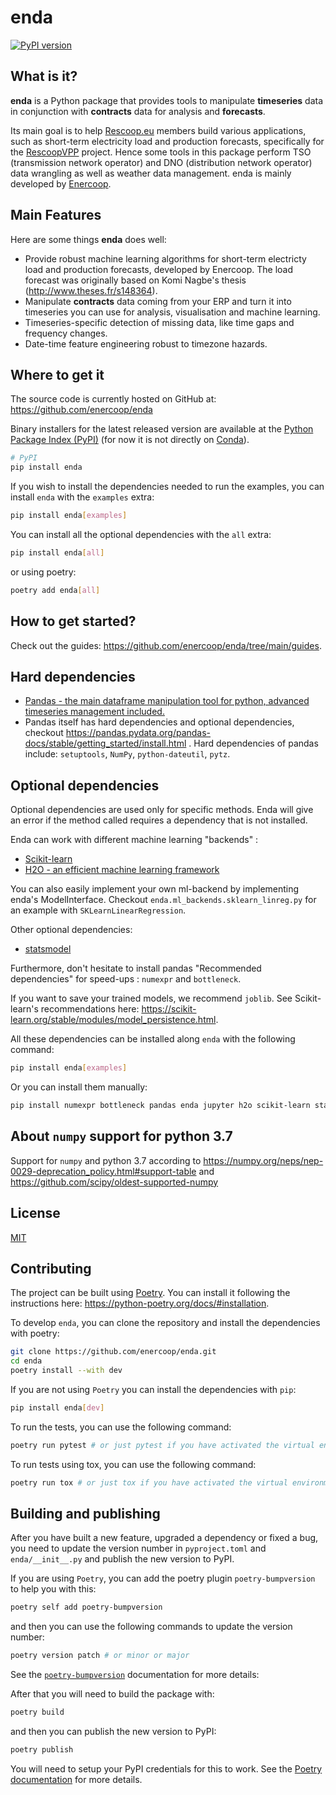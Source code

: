 # enda

[![PyPI version](https://badge.fury.io/py/enda.svg)](https://badge.fury.io/py/enda)

## What is it?

**enda** is a Python package that provides tools to manipulate **timeseries** data in conjunction with **contracts** data for analysis and **forecasts**.

Its main goal is to help [Rescoop.eu](https://www.rescoop.eu/) members build various applications, such as short-term electricity load and production forecasts, specifically for the [RescoopVPP](https://www.rescoopvpp.eu/) project. Hence some tools in this package perform TSO (transmission network operator) and DNO (distribution network operator) data wrangling as well as weather data management. enda is mainly developed by [Enercoop](https://www.enercoop.fr/).

## Main Features

Here are some things **enda** does well:

- Provide robust machine learning algorithms for short-term electricty load and production forecasts, developed by Enercoop. The load forecast was originally based on Komi Nagbe's thesis (<http://www.theses.fr/s148364>).
- Manipulate **contracts** data coming from your ERP and turn it into timeseries you can use for analysis, visualisation and machine learning.
- Timeseries-specific detection of missing data, like time gaps and frequency changes.
- Date-time feature engineering robust to timezone hazards.

## Where to get it

The source code is currently hosted on GitHub at: <https://github.com/enercoop/enda>

Binary installers for the latest released version are available at the [Python
Package Index (PyPI)](https://pypi.org/project/enda) (for now it is not directly on [Conda](https://docs.conda.io/en/latest/)).

```sh
# PyPI
pip install enda
```

If you wish to install the dependencies needed to run the examples, you can install `enda` with the `examples` extra:

```sh
pip install enda[examples]
```

You can install all the optional dependencies with the `all` extra:

```sh
pip install enda[all]
```

or using poetry:

```sh
poetry add enda[all]
```

## How to get started?

Check out the guides: <https://github.com/enercoop/enda/tree/main/guides>.

## Hard dependencies

- [Pandas - the main dataframe manipulation tool for python, advanced timeseries management included.](https://pandas.pydata.org/)
- Pandas itself has hard dependencies and optional dependencies, checkout <https://pandas.pydata.org/pandas-docs/stable/getting_started/install.html> . Hard dependencies of pandas include: `setuptools`, `NumPy`, `python-dateutil`, `pytz`.

## Optional dependencies

Optional dependencies are used only for specific methods. Enda will give an error if the method called requires a dependency that is not installed.

Enda can work with different machine learning "backends" :

- [Scikit-learn](https://scikit-learn.org/stable/)
- [H2O - an efficient machine learning framework](https://docs.h2o.ai/)

You can also easily implement your own ml-backend by implementing enda's ModelInterface. Checkout `enda.ml_backends.sklearn_linreg.py` for an example with `SKLearnLinearRegression`.

Other optional dependencies:

- [statsmodel](https://pypi.org/project/statsmodels/)

Furthermore, don't hesitate to install pandas "Recommended dependencies" for speed-ups : `numexpr` and `bottleneck`.

If you want to save your trained models, we recommend `joblib`. See Scikit-learn's recommendations here: <https://scikit-learn.org/stable/modules/model_persistence.html>.

All these dependencies can be installed along `enda` with the following command:

```sh
pip install enda[examples]
```

Or you can install them manually:

```sh
pip install numexpr bottleneck pandas enda jupyter h2o scikit-learn statsmodels joblib matplotlib
```

## About `numpy` support for python 3.7

Support for `numpy` and python 3.7 according to <https://numpy.org/neps/nep-0029-deprecation_policy.html#support-table>
and <https://github.com/scipy/oldest-supported-numpy>

## License

[MIT](LICENSE)

## Contributing

The project can be built using [Poetry](https://python-poetry.org/). You can install it following the instructions here: <https://python-poetry.org/docs/#installation>.

To develop `enda`, you can clone the repository and install the dependencies with poetry:

```sh
git clone https://github.com/enercoop/enda.git
cd enda
poetry install --with dev
```

If you are not using `Poetry` you can install the dependencies with `pip`:

```sh
pip install enda[dev]
```

To run the tests, you can use the following command:

```sh
poetry run pytest # or just pytest if you have activated the virtual environment
```

To run tests using tox, you can use the following command:

```sh
poetry run tox # or just tox if you have activated the virtual environment
```

## Building and publishing

After you have built a new feature, upgraded a dependency or fixed a bug, you need to update the version number in `pyproject.toml` and `enda/__init__.py` and publish the new version to PyPI.

If you are using `Poetry`, you can add the poetry plugin `poetry-bumpversion` to help you with this:

```sh
poetry self add poetry-bumpversion
```

and then you can use the following commands to update the version number:

```sh
poetry version patch # or minor or major
```

See the [`poetry-bumpversion`](https://pypi.org/project/poetry-bumpversion/) documentation for more details:

After that you will need to build the package with:

```sh
poetry build
```

and then you can publish the new version to PyPI:

```sh
poetry publish
```

You will need to setup your PyPI credentials for this to work. See the [Poetry documentation](https://python-poetry.org/docs/repositories/#configuring-credentials) for more details.

